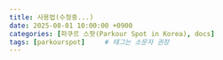 ```yaml
---
title: 사용법(수정중...)
date: 2025-08-01 10:00:00 +0900
categories: [파쿠르 스팟(Parkour Spot in Korea), docs]
tags: [parkourspot]     # 태그는 소문자 권장
---
```

